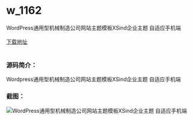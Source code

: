 # w_1162
WordPress通用型机械制造公司网站主题模板XSind企业主题 自适应手机端
<br/></br>
[下载地址](https://www.uuid2.com/1162.html "下载地址")
<br/></br>
<h3>源码简介：</h3>
<p>Wordpress通用型机械制造公司网站主题模板XSind企业主题 自适应手机端<p>
<h3>截图：</h3>
<img src="https://www.uuid2.com/wp-content/uploads/img/202107/b8dd51d370.jpg" alt="WordPress通用型机械制造公司网站主题模板XSind企业主题 自适应手机端">
